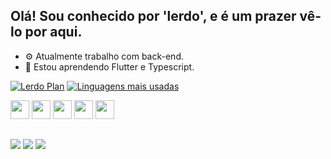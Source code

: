 ## Olá! Sou conhecido por 'lerdo', e é um prazer vê-lo por aqui. 
- ⚙️ Atualmente trabalho com back-end.
- 📖 Estou aprendendo Flutter e Typescript.

[![Lerdo Plan](https://github-readme-stats.vercel.app/api?username=lerdo01&show_icons=true&theme=dracula&locale=pt-br)](https://github.com/lerdo01/github-readme-stats) [![Linguagens mais usadas](https://github-readme-stats.vercel.app/api/top-langs/?username=lerdo01&layout=compact&theme=dracula&locale=pt-br&&langs_count=3)](https://github.com/anuraghazra/github-readme-stats)

<div>
  
 <img style="width: 30px; height: 30px;" src="https://cdn.jsdelivr.net/gh/devicons/devicon@latest/icons/javascript/javascript-plain.svg" />
          
 <img style="width: 30px; height: 30px;" src="https://cdn.jsdelivr.net/gh/devicons/devicon@latest/icons/typescript/typescript-plain.svg" />
          
 <img style="width: 30px; height: 30px;" src="https://cdn.jsdelivr.net/gh/devicons/devicon@latest/icons/html5/html5-plain.svg" />
          
 <img style="width: 30px; height: 30px;" src="https://cdn.jsdelivr.net/gh/devicons/devicon@latest/icons/flutter/flutter-plain.svg" />
          
 <img style="width: 30px; height: 30px;" src="https://cdn.jsdelivr.net/gh/devicons/devicon@latest/icons/css3/css3-plain.svg"/>
          
</div>

##

<div>

<a href="https://www.instagram.com/_santosnw7/" target="_blank"><img src="https://img.shields.io/badge/Instagram-E4405F?style=for-the-badge&logo=instagram&logoColor=white" target="_blank"/></a>
<a href="https://youtube.com/@lerdo01" target="_blank"><img src="https://img.shields.io/badge/YouTube-FF0000?style=for-the-badge&logo=youtube&logoColor=white" target="_blank" /></a>
<a href="https://discordapp.com/users/699984529829658634" target="_blank"><img src="https://dcbadge.limes.pink/api/shield/699984529829658634?compact=true" target="_blank" /></a>
</div>
